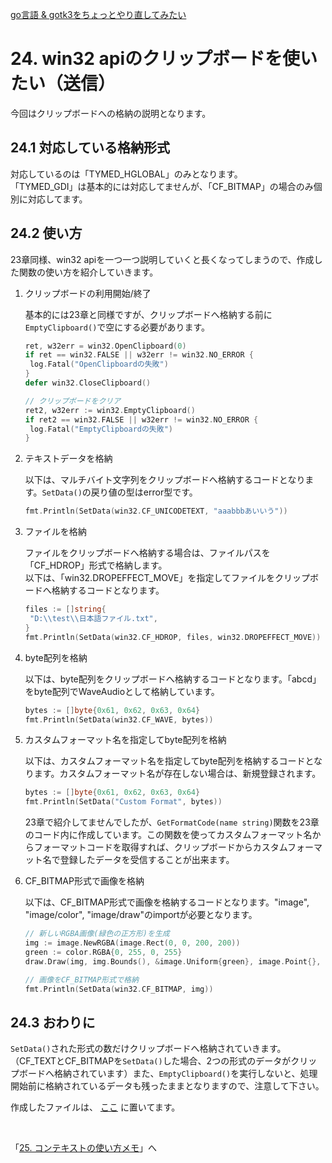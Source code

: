 [go言語 & gotk3をちょっとやり直してみたい](../../README.md#go%E8%A8%80%E8%AA%9Egotk3%E3%82%92%E3%81%A1%E3%82%87%E3%81%A3%E3%81%A8%E3%82%84%E3%82%8A%E7%9B%B4%E3%81%97%E3%81%A6%E3%81%BF%E3%81%9F%E3%81%84)  

# 24. win32 apiのクリップボードを使いたい（送信）  

今回はクリップボードへの格納の説明となります。  

## 24.1 対応している格納形式  

対応しているのは「TYMED_HGLOBAL」のみとなります。   
「TYMED_GDI」は基本的には対応してませんが、「CF_BITMAP」の場合のみ個別に対応してます。  

## 24.2 使い方  

23章同様、win32 apiを一つ一つ説明していくと長くなってしまうので、作成した関数の使い方を紹介していきます。  

1. クリップボードの利用開始/終了  

   基本的には23章と同様ですが、クリップボードへ格納する前に`EmptyClipboard()`で空にする必要があります。  

   ```go
   ret, w32err = win32.OpenClipboard(0)
   if ret == win32.FALSE || w32err != win32.NO_ERROR {
   	log.Fatal("OpenClipboardの失敗")
   }
   defer win32.CloseClipboard()

   // クリップボードをクリア
   ret2, w32err := win32.EmptyClipboard()
   if ret2 == win32.FALSE || w32err != win32.NO_ERROR {
   	log.Fatal("EmptyClipboardの失敗")
   }
   ```

1. テキストデータを格納  
   
   以下は、マルチバイト文字列をクリップボードへ格納するコードとなります。`SetData()`の戻り値の型はerror型です。  
   
   ```go
   fmt.Println(SetData(win32.CF_UNICODETEXT, "aaabbbあいいう"))
   ```

1. ファイルを格納  

   ファイルをクリップボードへ格納する場合は、ファイルパスを「CF_HDROP」形式で格納します。  
   以下は、「win32.DROPEFFECT_MOVE」を指定してファイルをクリップボードへ格納するコードとなります。

   ```go
   files := []string{
   	"D:\\test\\日本語ファイル.txt",
   }
   fmt.Println(SetData(win32.CF_HDROP, files, win32.DROPEFFECT_MOVE))
   ```

1. byte配列を格納  

   以下は、byte配列をクリップボードへ格納するコードとなります。「abcd」をbyte配列でWaveAudioとして格納しています。  

   ```go
   bytes := []byte{0x61, 0x62, 0x63, 0x64}
   fmt.Println(SetData(win32.CF_WAVE, bytes))
   ```

1. カスタムフォーマット名を指定してbyte配列を格納  

   以下は、カスタムフォーマット名を指定してbyte配列を格納するコードとなります。カスタムフォーマット名が存在しない場合は、新規登録されます。  

   ```go
   bytes := []byte{0x61, 0x62, 0x63, 0x64}
   fmt.Println(SetData("Custom Format", bytes))
   ```

   23章で紹介してませんでしたが、`GetFormatCode(name string)`関数を23章のコード内に作成しています。この関数を使ってカスタムフォーマット名からフォーマットコードを取得すれば、クリップボードからカスタムフォーマット名で登録したデータを受信することが出来ます。  

1. CF_BITMAP形式で画像を格納  

   以下は、CF_BITMAP形式で画像を格納するコードとなります。"image", "image/color", "image/draw"のimportが必要となります。  

   ```go
   // 新しいRGBA画像(緑色の正方形)を生成
   img := image.NewRGBA(image.Rect(0, 0, 200, 200))
   green := color.RGBA{0, 255, 0, 255}
   draw.Draw(img, img.Bounds(), &image.Uniform{green}, image.Point{}, draw.Src)
   
   // 画像をCF_BITMAP形式で格納
   fmt.Println(SetData(win32.CF_BITMAP, img))
   ```

## 24.3 おわりに  

`SetData()`された形式の数だけクリップボードへ格納されていきます。（CF_TEXTとCF_BITMAPを`SetData()`した場合、2つの形式のデータがクリップボードへ格納されています）また、`EmptyClipboard()`を実行しないと、処理開始前に格納されているデータも残ったままとなりますので、注意して下さい。  


作成したファイルは、
[ここ](24_SetClipBoard.go)
に置いてます。  

</br>

「[25. コンテキストの使い方メモ](../25/README.md)」へ

